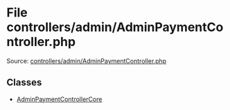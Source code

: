 File controllers/admin/AdminPaymentController.php
=========

Source: [controllers/admin/AdminPaymentController.php](https://github.com/PrestaShop/PrestaShop/blob/1.5.0.15/controllers/admin/AdminPaymentController.php)


Classes
-------

* [AdminPaymentControllerCore](class.AdminPaymentControllerCore.md)

